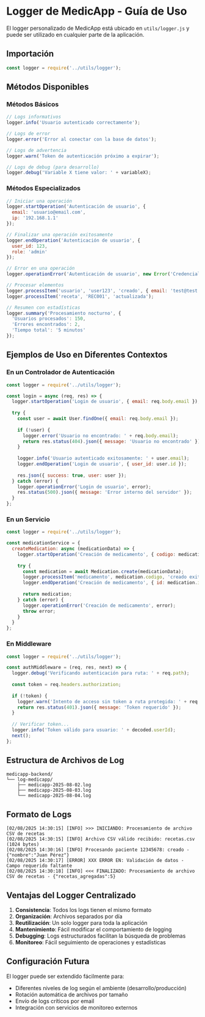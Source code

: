 # Logger de MedicApp - Guía de Uso

El logger personalizado de MedicApp está ubicado en `utils/logger.js` y puede ser utilizado en cualquier parte de la aplicación.

## Importación

```javascript
const logger = require('../utils/logger');
```

## Métodos Disponibles

### Métodos Básicos

```javascript
// Logs informativos
logger.info('Usuario autenticado correctamente');

// Logs de error
logger.error('Error al conectar con la base de datos');

// Logs de advertencia
logger.warn('Token de autenticación próximo a expirar');

// Logs de debug (para desarrollo)
logger.debug('Variable X tiene valor: ' + variableX);
```

### Métodos Especializados

```javascript
// Iniciar una operación
logger.startOperation('Autenticación de usuario', { 
  email: 'usuario@email.com',
  ip: '192.168.1.1' 
});

// Finalizar una operación exitosamente
logger.endOperation('Autenticación de usuario', {
  user_id: 123,
  role: 'admin'
});

// Error en una operación
logger.operationError('Autenticación de usuario', new Error('Credenciales inválidas'));

// Procesar elementos
logger.processItem('usuario', 'user123', 'creado', { email: 'test@test.com' });
logger.processItem('receta', 'REC001', 'actualizada');

// Resumen con estadísticas
logger.summary('Procesamiento nocturno', {
  'Usuarios procesados': 150,
  'Errores encontrados': 2,
  'Tiempo total': '5 minutos'
});
```

## Ejemplos de Uso en Diferentes Contextos

### En un Controlador de Autenticación

```javascript
const logger = require('../utils/logger');

const login = async (req, res) => {
  logger.startOperation('Login de usuario', { email: req.body.email });
  
  try {
    const user = await User.findOne({ email: req.body.email });
    
    if (!user) {
      logger.error('Usuario no encontrado: ' + req.body.email);
      return res.status(404).json({ message: 'Usuario no encontrado' });
    }
    
    logger.info('Usuario autenticado exitosamente: ' + user.email);
    logger.endOperation('Login de usuario', { user_id: user.id });
    
    res.json({ success: true, user: user });
  } catch (error) {
    logger.operationError('Login de usuario', error);
    res.status(500).json({ message: 'Error interno del servidor' });
  }
};
```

### En un Servicio

```javascript
const logger = require('../utils/logger');

const medicationService = {
  createMedication: async (medicationData) => {
    logger.startOperation('Creación de medicamento', { codigo: medicationData.codigo });
    
    try {
      const medication = await Medication.create(medicationData);
      logger.processItem('medicamento', medication.codigo, 'creado exitosamente');
      logger.endOperation('Creación de medicamento', { id: medication.id });
      
      return medication;
    } catch (error) {
      logger.operationError('Creación de medicamento', error);
      throw error;
    }
  }
};
```

### En Middleware

```javascript
const logger = require('../utils/logger');

const authMiddleware = (req, res, next) => {
  logger.debug('Verificando autenticación para ruta: ' + req.path);
  
  const token = req.headers.authorization;
  
  if (!token) {
    logger.warn('Intento de acceso sin token a ruta protegida: ' + req.path);
    return res.status(401).json({ message: 'Token requerido' });
  }
  
  // Verificar token...
  logger.info('Token válido para usuario: ' + decoded.userId);
  next();
};
```

## Estructura de Archivos de Log

```
medicapp-backend/
└── log-medicapp/
    ├── medicapp-2025-08-02.log
    ├── medicapp-2025-08-03.log
    └── medicapp-2025-08-04.log
```

## Formato de Logs

```
[02/08/2025 14:30:15] [INFO] >>> INICIANDO: Procesamiento de archivo CSV de recetas
[02/08/2025 14:30:15] [INFO] Archivo CSV válido recibido: recetas.csv (1024 bytes)
[02/08/2025 14:30:16] [INFO] Procesando paciente 12345678: creado - {"nombre":"Juan Pérez"}
[02/08/2025 14:30:17] [ERROR] XXX ERROR EN: Validación de datos - Campo requerido faltante
[02/08/2025 14:30:18] [INFO] <<< FINALIZADO: Procesamiento de archivo CSV de recetas - {"recetas_agregadas":5}
```

## Ventajas del Logger Centralizado

1. **Consistencia**: Todos los logs tienen el mismo formato
2. **Organización**: Archivos separados por día
3. **Reutilización**: Un solo logger para toda la aplicación
4. **Mantenimiento**: Fácil modificar el comportamiento de logging
5. **Debugging**: Logs estructurados facilitan la búsqueda de problemas
6. **Monitoreo**: Fácil seguimiento de operaciones y estadísticas

## Configuración Futura

El logger puede ser extendido fácilmente para:
- Diferentes niveles de log según el ambiente (desarrollo/producción)
- Rotación automática de archivos por tamaño
- Envío de logs críticos por email
- Integración con servicios de monitoreo externos
